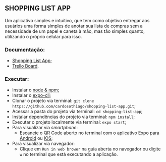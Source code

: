 ## SHOPPING LIST APP

Um aplicativo simples e intuitivo, que tem como objetivo entregar aos usuários uma forma simples de anotar sua lista de compras sem a necessidade de um papel e caneta à mão, mas tão simples quanto, utilizando o próprio celular para isso.

### Documentação:

- [Shopping List App](https://github.com/cardosothiago/shopping-list-app/blob/master/shopping_list_app_documentation.pdf);
- [Trello Board](https://trello.com/b/BHYz4PZO/shopping-list-app).

### Executar:

- Instalar o [node & npm](https://docs.npmjs.com/downloading-and-installing-node-js-and-npm);
- Instalar o [expo-cli](https://docs.expo.dev/get-started/installation/);
- Clonar o projeto via terminal: `git clone https://github.com/cardosothiago/shopping-list-app.git`;
- Acessar a pasta do projeto via terminal: `cd shopping-list-app`;
- Instalar dependências do projeto via terminal: `npm install`;
- Executar o projeto localmente via terminal: `expo start`;
- Para visualizar via _smartphone_:
    - Escaneie o QR Code aberto no terminal com o aplicativo Expo para [Android](https://play.google.com/store/apps/details?id=host.exp.exponent&hl=pt_BR&gl=US) ou [IOS](https://apps.apple.com/br/app/expo-go/id982107779);
- Para visualizar via navegador:
    - Clique em `Run in web brower` na guia aberta no navegador ou digite `w` no terminal que está executando a aplicação.